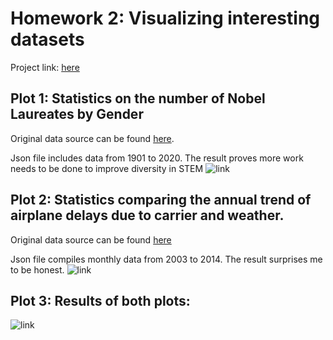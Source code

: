 # Homework 2: Visualizing interesting datasets

Project link: [here](https://github.com/mikeizbicki/cmc-csci040/tree/2020fall/hw_02)

## **Plot 1:** Statistics on the number of Nobel Laureates by Gender

Original data source can be found [here](http://api.nobelprize.org/v1/laureate.json).

Json file includes data from 1901 to 2020. The result proves more work needs to be done to improve diversity in STEM
![link](https://user-images.githubusercontent.com/65592963/95231892-f7455a00-082d-11eb-9b9e-87792100c9ae.png)

## **Plot 2:** Statistics comparing the annual trend of airplane delays due to carrier and weather.

Original data source can be found [here](https://think.cs.vt.edu/corgis/datasets/json/airlines/airlines.json)

Json file compiles monthly data from 2003 to 2014. The result surprises me to be honest.
![link](https://user-images.githubusercontent.com/65592963/95231899-fa404a80-082d-11eb-90c3-59fe933b323f.png)

## **Plot 3:** Results of both plots: 
![link](https://user-images.githubusercontent.com/65592963/95236215-d8949280-0830-11eb-817d-5bb21050fd92.png)

